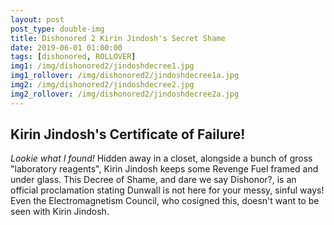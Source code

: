 ```yaml
---
layout: post
post_type: double-img
title: Dishonored 2 Kirin Jindosh's Secret Shame
date: 2019-06-01 01:00:00
tags: [dishonored, ROLLOVER]
img1: /img/dishonored2/jindoshdecree1.jpg
img1_rollover: /img/dishonored2/jindoshdecree1a.jpg
img2: /img/dishonored2/jindoshdecree2.jpg
img2_rollover: /img/dishonored2/jindoshdecree2a.jpg
---
```

## Kirin Jindosh's Certificate of Failure!

*Lookie what I found!* Hidden away in a closet, alongside a bunch of gross "laboratory reagents", Kirin Jindosh keeps some Revenge Fuel framed and under glass. This Decree of Shame, and dare we say Dishonor?, is an official proclamation stating Dunwall is not here for your messy, sinful ways! Even the Electromagnetism Council, who cosigned this, doesn't want to be seen with Kirin Jindosh.
